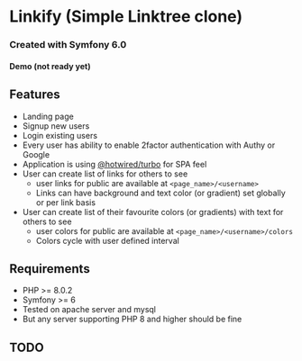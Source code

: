 # Linkify (Simple Linktree clone)

### Created with Symfony 6.0

#### Demo (not ready yet)

## Features


- Landing page
- Signup new users
- Login existing users
- Every user has ability to enable 2factor authentication with Authy or Google
- Application is using [@hotwired/turbo](https://github.com/hotwired/turbo) for SPA feel
- User can create list of links for others to see
    - user links for public are available at `<page_name>/<username>`
    - Links can have background and text color (or gradient) set globally or per link basis
- User can create list of their favourite colors (or gradients) with text for others to see
    - user colors for public are available at `<page_name>/<username>/colors`
    - Colors cycle with user defined interval

## Requirements


- PHP >= 8.0.2
- Symfony >= 6
- Tested on apache server and mysql
- But any server supporting PHP 8 and higher should be fine

## TODO